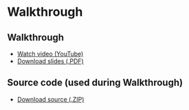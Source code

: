 # Walkthrough

## Walkthrough

* [Watch video (YouTube)](http://www.youtube.com/watch?v=Yw4L2QT90CY)
* [Download slides (.PDF)](http://cdn.cs50.net/2012/fall/psets/3/walkthrough3.pdf)

## Source code (used during Walkthrough)

* [Download source (.ZIP)](http://cdn.cs50.net/2012/fall/psets/3/walkthrough3.zip)

